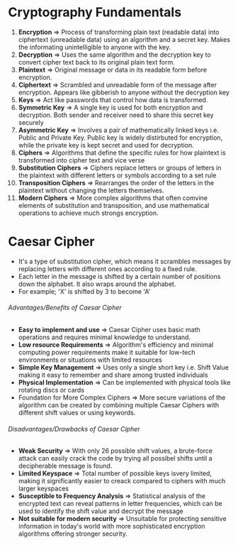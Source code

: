 # Cryptography Fundamentals
1. **Encryption** => Process of transforming plain text (readable data) into ciphertext (unreadable data) using an algorithm and a secret key. Makes the informating unintelligible to anyone with the key.
2. **Decryption** => Uses the same algorithm and the decryption key to convert cipher text back to its original plain text form.
3. **Plaintext** => Original message or data in its readable form before encryption.
4. **Ciphertext** => Scrambled and unreadable form of the message after encryption. Appears like gibberish to anyone without the decryption key
5. **Keys** => Act like passwords that control how data is transformed.
6. **Symmetric Key** => A single key is used for both encryption and decryption. Both sender and receiver need to share this secret key securely
7. **Asymmetric Key** => Involves a pair of mathematically linked keys i.e. Public and Private Key. Public key is widely distirbuted for encryption, while the private key is kept secret and used for decryption.
8. **Ciphers** => Algorithms that define the specific rules for how plaintext is transformed into cipher text and vice verse
9. **Substitution Ciphers** => Ciphers replace letters or groups of letters in the plaintext with different letters or symbols according to a set rule
10. **Transposition Ciphers** => Rearranges the order of the letters in the plaintext without changing the letters themselves.
11. **Modern Ciphers** => More complex algorithms that often comvine elements of substitution and transposition, and use mathematical operations to achieve much strongs encryption.

# Caesar Cipher
- It's a type of substitution cipher, which means it scrambles messages by replacing letters with different ones according to a fixed rule.
- Each letter in the message is shifted by a certain number of positions down the alphabet. It also wraps around the alphabet.
- For example; 'X' is shifted by 3 to become 'A'

###### Advantages/Benefits of Caesar Cipher
- **Easy to implement and use** => Caesar Cipher uses basic math operations and requires minimal knowledge to understand.
- **Low resource Requirements** => Algorithm's efficiency and minimal computing power requirements make it suitable for low-tech environments or situations with limited resources
- **Simple Key Management** => Uses only a single short key i.e. Shift Value making it easy to remember and share among trusted individuals
- **Physical Implementation** => Can be implemented with physical tools like rotating discs or cards
- Foundation for More Complex Ciphers => More secure variations of the algorithm can be created by combining multiple Caesar Ciphers with different shift values or using keywords.

###### Disadvantages/Drawbacks of Caesar Cipher
- **Weak Security** => With only 26 possible shift values, a brute-force attack can easily crack the code by trying all possibel shifts until a decipherable message is found.
- **Limited Keyspace** => Total number of possible keys isvery limited, making it significantly easier to creack compared to ciphers with much larger keyspaces
- **Susceptible to Frequency Analysis** => Statistical analysis of the encrypted text can reveal patterns in letter frequencies, which can be used to identify the shift value and decrypt the message
- **Not suitable for modern security** => Unsuitable for protecting sensitive information in today's world with more sophisticated encryption algorithms offering stronger security.
